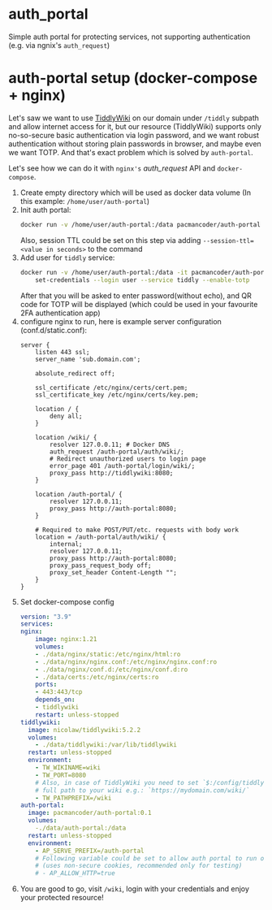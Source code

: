 # auth_portal
Simple auth portal for protecting services, not supporting authentication (e.g. via ngnix's `auth_request`)

# auth-portal setup (docker-compose + nginx)
Let's saw we want to use [TiddlyWiki](https://tiddlywiki.com/) on our domain under `/tiddly` subpath
and allow internet access for it, but our resource (TiddlyWiki) supports only no-so-secure basic
authentication via login password, and we want robust authentication without storing plain passwords
in browser, and maybe even we want TOTP. And that's exact problem which is solved by `auth-portal`.

Let's see how we can do it with `nginx's` *auth_request* API and `docker-compose`.

1. Create empty directory which will be used as docker data volume (In this
    example: `/home/user/auth-portal`)
1. Init auth portal:
    ```sh
    docker run -v /home/user/auth-portal:/data pacmancoder/auth-portal init
    ```
    Also, session TTL could be set on this step via adding `--session-ttl=<value in seconds>`
    to the command
1. Add user for `tiddly` service:
    ```sh
    docker run -v /home/user/auth-portal:/data -it pacmancoder/auth-portal \
        set-credentials --login user --service tiddly --enable-totp
    ```
    After that you will be asked to enter password(without echo), and QR code for TOTP will be
    displayed  (which could be used in your favourite 2FA authentication app)
1. configure nginx to run, here is example server configuration (conf.d/static.conf):
    ```nginx
    server {
        listen 443 ssl;
        server_name 'sub.domain.com';

        absolute_redirect off;

        ssl_certificate /etc/nginx/certs/cert.pem;
        ssl_certificate_key /etc/nginx/certs/key.pem;

        location / {
            deny all;
        }

        location /wiki/ {
            resolver 127.0.0.11; # Docker DNS
            auth_request /auth-portal/auth/wiki/;
            # Redirect unauthorized users to login page
            error_page 401 /auth-portal/login/wiki/;
            proxy_pass http://tiddlywiki:8080;
        }

        location /auth-portal/ {
            resolver 127.0.0.11;
            proxy_pass http://auth-portal:8080;
        }

        # Required to make POST/PUT/etc. requests with body work
        location = /auth-portal/auth/wiki/ {
            internal;
            resolver 127.0.0.11;
            proxy_pass http://auth-portal:8080;
            proxy_pass_request_body off;
            proxy_set_header Content-Length "";
        }
    }
    ```
1. Set docker-compose config
    ```yml
    version: "3.9"
    services:
    nginx:
        image: nginx:1.21
        volumes:
        - ./data/nginx/static:/etc/nginx/html:ro
        - ./data/nginx/nginx.conf:/etc/nginx/nginx.conf:ro
        - ./data/nginx/conf.d:/etc/nginx/conf.d:ro
        - ./data/certs:/etc/nginx/certs:ro
        ports:
        - 443:443/tcp
        depends_on:
        - tiddlywiki
        restart: unless-stopped
    tiddlywiki:
      image: nicolaw/tiddlywiki:5.2.2
      volumes:
        - ./data/tiddlywiki:/var/lib/tiddlywiki
      restart: unless-stopped
      environment:
        - TW_WIKINAME=wiki
        - TW_PORT=8080
        # Also, in case of TiddlyWiki you need to set `$:/config/tiddlyweb/host` tiddler to
        # full path to your wiki e.g.: `https://mydomain.com/wiki/`
        - TW_PATHPREFIX=/wiki
    auth-portal:
      image: pacmancoder/auth-portal:0.1
      volumes:
        -./data/auth-portal:/data
      restart: unless-stopped
      environment:
        - AP_SERVE_PREFIX=/auth-portal
        # Following variable could be set to allow auth portal to run over insecure http
        # (uses non-secure cookies, recommended only for testing)
        # - AP_ALLOW_HTTP=true
   ```
1. You are good to go, visit `/wiki`, login with your credentials and enjoy your protected resource!
